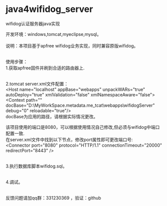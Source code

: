 java4wifidog_server
===================

wifidog认证服务器java实现

开发环境：windows,tomcat,myeclipse,mysql。<br><br>
说明：本项目基于apfree wifidog业务实现，同时兼容原版wifidog。<br><br>

使用步骤：<br>
1.获取apfree固件并刷到合适的路由器上.<br><br>

2.tomcat server.xml文件配置：<br>
\<Host name="localhost" appBase="webapps" unpackWARs="true" autoDeploy="true" xmlValidation="false" xmlNamespaceAware="false"><br>
    \<Context path="" docBase="D:\MyWorkSpace.metadata.me_tcat\webapps\wifidogServer" debug="0" reloadable="true"/><br>
</Host>
docBase为应用的路径，请根据实际情况更改。<br>

该项目使用的端口是8080，可以根据使用情况自己修改,但必须与wifidog中端口配置一致.<br>
在server.xml文件中找到以下节点，修改port属性即可更改端口号:<br>
\<Connector port="8080" protocol="HTTP/1.1" connectionTimeout="20000" redirectPort="8443" />  <br><br>

3.执行数据库脚本wifidog.sql。<br><br>

4.调试。<br><br>

反馈问题请加qq群：331230369 ，验证：github
